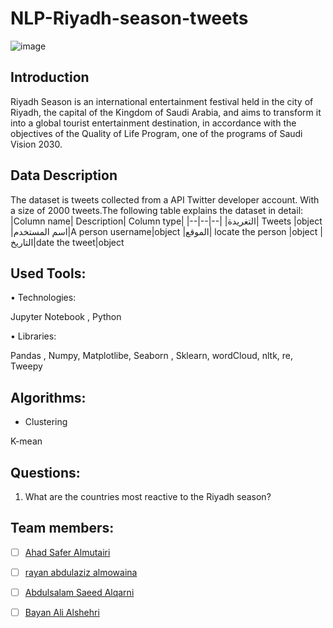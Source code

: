 # NLP-Riyadh-season-tweets
![image](https://user-images.githubusercontent.com/93194522/147887328-c007deed-a3c2-4c23-b605-c2968966afbe.png)


## **Introduction**

Riyadh Season is an international entertainment festival held in the city of Riyadh, the capital of the Kingdom of Saudi Arabia, 
and aims to transform it into a global tourist entertainment destination, in accordance with the objectives of the Quality of Life Program,
one of the programs of Saudi Vision 2030.

## **Data Description**

The dataset is tweets collected from a API Twitter developer account. With a size of 2000 tweets.The following table explains the dataset in detail:
|Column name| Description| Column type|
|--|--|--|
|التغريدة| Tweets |object
|اسم المستخدم|A person username|object
|الموقع| locate the person   |object
|التاريخ|date the tweet|object

## **Used Tools:**

• Technologies:

Jupyter Notebook , Python

• Libraries:

Pandas , Numpy, Matplotlibe, Seaborn , Sklearn, wordCloud, nltk, re, Tweepy
                 
## **Algorithms:**

 - Clustering
 
 K-mean
 
 ## **Questions:**

1. What are the countries most reactive to the Riyadh season?

## **Team members:**
 - [ ] [Ahad Safer Almutairi](https://github.com/Ahad1996)

 - [ ] [rayan abdulaziz almowaina](https://github.com/rayanabdulaziz)

 - [ ]  [Abdulsalam Saeed Alqarni](https://github.com/AbdulsalamAlqrni)

 - [ ]  [Bayan Ali Alshehri](https://github.com/bl2022)
